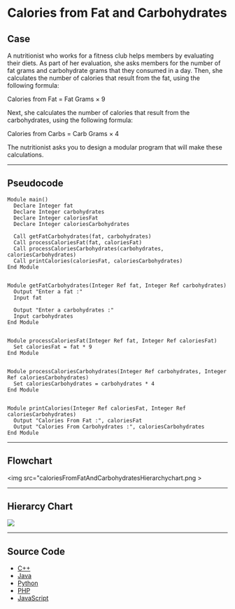 # Calories from Fat and Carbohydrates

## Case

A nutritionist who works for a fitness club helps members by evaluating their diets. As part of her evaluation, she asks members for the number of fat grams and carbohydrate grams that they consumed in a day. Then, she calculates the number of calories that result from the fat, using the following formula:

Calories from Fat = Fat Grams × 9

Next, she calculates the number of calories that result from the carbohydrates, using the following formula:

Calories from Carbs = Carb Grams × 4

The nutritionist asks you to design a modular program that will make these calculations.

<hr>

## Pseudocode

```
Module main()
  Declare Integer fat
  Declare Integer carbohydrates
  Declare Integer caloriesFat
  Declare Integer caloriesCarbohydrates

  Call getFatCarbohydrates(fat, carbohydrates)
  Call processCaloriesFat(fat, caloriesFat)
  Call processCaloriesCarbohydrates(carbohydrates, caloriesCarbohydrates)
  Call printCalories(caloriesFat, caloriesCarbohydrates)
End Module


Module getFatCarbohydrates(Integer Ref fat, Integer Ref carbohydrates)
  Output "Enter a fat :"
  Input fat

  Output "Enter a carbohydrates :"
  Input carbohydrates
End Module


Module processCaloriesFat(Integer Ref fat, Integer Ref caloriesFat)
  Set caloriesFat = fat * 9
End Module


Module processCaloriesCarbohydrates(Integer Ref carbohydrates, Integer Ref caloriesCarbohydrates)
  Set caloriesCarbohydrates = carbohydrates * 4
End Module


Module printCalories(Integer Ref caloriesFat, Integer Ref caloriesCarbohydrates)
  Output "Calories From Fat :", caloriesFat
  Output "Calories From Carbohydrates :", caloriesCarbohydrates
End Module

```

<hr>

## Flowchart

<img src="caloriesFromFatAndCarbohydratesHierarchychart.png >

<hr>

## Hierarcy Chart

<img src="caloriesFromFatAndCarbohydratesHierarchychart.png"  >

<hr>

## Source Code

- [C++](caloriesFromFatAndCarbohydrates.cpp)
- [Java](caloriesFromFatAndCarbohydrates.java)
- [Python](caloriesFromFatAndCarbohydrates.py)
- [PHP](caloriesFromFatAndCarbohydrates.php)
- [JavaScript](caloriesFromFatAndCarbohydrates.js)
